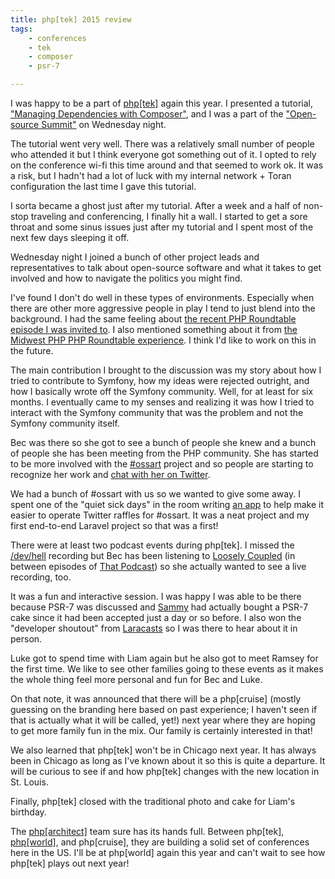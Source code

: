 ```yaml
---
title: php[tek] 2015 review
tags:
    - conferences
    - tek
    - composer
    - psr-7

---
```


I was happy to be a part of [php[tek]](http://tek.phparch.com/) again this year. I presented a tutorial, ["Managing Dependencies with Composer"](https://beau.io/talks/2015/05/19/managing-dependencies-with-composer-phptek-2015/), and I was a part of the ["Open-source Summit"](http://tek.phparch.com/open-source-summit/) on Wednesday night.

The tutorial went very well. There was a relatively small number of people who attended it but I think everyone got something out of it. I opted to rely on the conference wi-fi this time around and that seemed to work ok. It was a risk, but I hadn't had a lot of luck with my internal network + Toran configuration the last time I gave this tutorial.

I sorta became a ghost just after my tutorial. After a week and a half of non-stop traveling and conferencing, I finally hit a wall. I started to get a sore throat and some sinus issues just after my tutorial and I spent most of the next few days sleeping it off.

Wednesday night I joined a bunch of other project leads and representatives to talk about open-source software and what it takes to get involved and how to navigate the politics you might find.

I've found I don't do well in these types of environments. Especially when there are other more aggressive people in play I tend to just blend into the background. I had the same feeling about [the recent PHP Roundtable episode I was invited to](https://www.phproundtable.com/episode/psr-7-streams-immutability-middleware-oh-my). I also mentioned something about it from [the Midwest  PHP  PHP Roundtable experience](http://srcmvn.com/blog/2015/03/20/midwest-php-2015-recap#aftermath). I think I'd like to work on this in the future.

The main contribution I brought to the discussion was my story about how I tried to contribute to Symfony, how my ideas were rejected outright, and how I basically wrote off the Symfony community. Well, for at least for six months. I eventually came to my senses and realizing it was how I tried to interact with the Symfony community that was the problem and not the Symfony community itself.

Bec was there so she got to see a bunch of people she knew and a bunch of people she has been meeting from the PHP community. She has started to be more involved with the [#ossart](http://srcmvn.com/blog/2015/03/20/midwest-php-2015-recap) project and so people are starting to recognize her work and [chat with her on Twitter](https://twitter.com/ninjagrlstuff).

We had a bunch of #ossart with us so we wanted to give some away. I spent one of the "quiet sick days" in the room writing [an app](http://raffl.io/) to help make it easier to operate Twitter raffles for #ossart. It was a neat project and my first end-to-end Laravel project so that was a first!

There were at least two podcast events during php[tek]. I missed the [/dev/hell](http://devhell.info/) recording but Bec has been listening to [Loosely Coupled](http://looselycoupled.info/) (in between episodes of [That Podcast](https://thatpodcast.io/)) so she actually wanted to see a live recording, too.

It was a fun and interactive session. I was happy I was able to be there because PSR-7 was discussed and [Sammy](https://twitter.com/SammyK) had actually bought a PSR-7 cake since it had been accepted just a day or so before. I also won the "developer shoutout" from [Laracasts](https://laracasts.com/) so I was there to hear about it in person.

Luke got to spend time with Liam again but he also got to meet Ramsey for the first time. We like to see other families going to these events as it makes the whole thing feel more personal and fun for Bec and Luke.

On that note, it was announced that there will be a php[cruise] (mostly guessing on the branding here based on past experience; I haven't seen if that is actually what it will be called, yet!) next year where they are hoping to get more family fun in the mix. Our family is certainly interested in that!

We also learned that php[tek] won't be in Chicago next year. It has always been in Chicago as long as I've known about it so this is quite a departure. It will be curious to see if and how php[tek] changes with the new location in St. Louis.

Finally, php[tek] closed with the traditional photo and cake for Liam's birthday.

The [php[architect]](https://www.phparch.com/) team sure has its hands full. Between php[tek], [php[world]](https://world.phparch.com/), and php[cruise], they are building a solid set of conferences here in the US. I'll be at php[world] again this year and can't wait to see how php[tek] plays out next year!